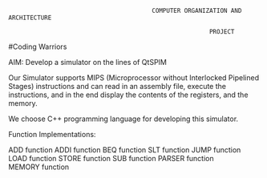                                             COMPUTER ORGANIZATION AND ARCHITECTURE 

                                                            PROJECT 

#Coding Warriors 

AIM: Develop a simulator on the lines of QtSPIM  

 

Our Simulator supports MIPS (Microprocessor without Interlocked Pipelined Stages) instructions and can read in an assembly file, execute the instructions, and in the end display the contents of the registers, and the memory. 

We choose C++ programming language for developing this simulator. 

Function Implementations: 

  ADD function 
  ADDI function 
  BEQ function 
  SLT function 
  JUMP function 
  LOAD function 
  STORE function 
  SUB function 
  PARSER function		 
  MEMORY function	 
